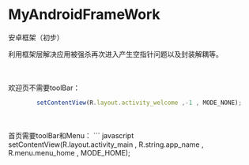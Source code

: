# MyAndroidFrameWork
安卓框架（初步）

利用框架层解决应用被强杀再次进入产生空指针问题以及封装解耦等。

</br>
</br>
欢迎页不需要toolBar：
</br>

``` javascript 
        setContentView(R.layout.activity_welcome ,-1 , MODE_NONE);
```

</br>
</br>
首页需要toolBar和Menu：
``` javascript 
        setContentView(R.layout.activity_main , R.string.app_name , R.menu.menu_home , MODE_HOME);

``` 

